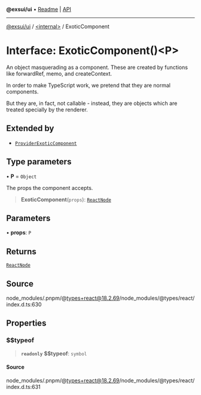 **@exsui/ui** • [Readme](../../README.md) \| [API](../../globals.md)

***

[@exsui/ui](../../README.md) / [\<internal\>](../README.md) / ExoticComponent

# Interface: ExoticComponent()\<P\>

An object masquerading as a component. These are created by functions
like forwardRef, memo, and createContext.

In order to make TypeScript work, we pretend that they are normal
components.

But they are, in fact, not callable - instead, they are objects which
are treated specially by the renderer.

## Extended by

- [`ProviderExoticComponent`](ProviderExoticComponent.md)

## Type parameters

• **P** = `Object`

The props the component accepts.

> **ExoticComponent**(`props`): [`ReactNode`](../type-aliases/ReactNode.md)

## Parameters

• **props**: `P`

## Returns

[`ReactNode`](../type-aliases/ReactNode.md)

## Source

node\_modules/.pnpm/@types+react@18.2.69/node\_modules/@types/react/index.d.ts:630

## Properties

### $$typeof

> **`readonly`** **$$typeof**: `symbol`

#### Source

node\_modules/.pnpm/@types+react@18.2.69/node\_modules/@types/react/index.d.ts:631
